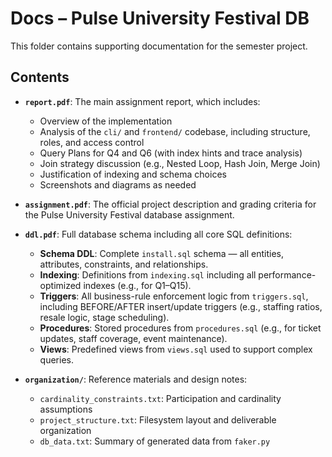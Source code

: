 # Docs – Pulse University Festival DB

This folder contains supporting documentation for the semester project.

## Contents

- **`report.pdf`**: The main assignment report, which includes:
  - Overview of the implementation
  - Analysis of the `cli/` and `frontend/` codebase, including structure, roles, and access control
  - Query Plans for Q4 and Q6 (with index hints and trace analysis)
  - Join strategy discussion (e.g., Nested Loop, Hash Join, Merge Join)
  - Justification of indexing and schema choices
  - Screenshots and diagrams as needed
- **`assignment.pdf`**: The official project description and grading criteria for the Pulse University Festival database assignment.
- **`ddl.pdf`**: Full database schema including all core SQL definitions:
  - **Schema DDL**: Complete `install.sql` schema — all entities, attributes, constraints, and relationships.
  - **Indexing**: Definitions from `indexing.sql` including all performance-optimized indexes (e.g., for Q1–Q15).
  - **Triggers**: All business-rule enforcement logic from `triggers.sql`, including BEFORE/AFTER insert/update triggers (e.g., staffing ratios, resale logic, stage scheduling).
  - **Procedures**: Stored procedures from `procedures.sql` (e.g., for ticket updates, staff coverage, event maintenance).
  - **Views**: Predefined views from `views.sql` used to support complex queries.


- **`organization/`**: Reference materials and design notes:
  - `cardinality_constraints.txt`: Participation and cardinality assumptions
  - `project_structure.txt`: Filesystem layout and deliverable organization
  - `db_data.txt`: Summary of generated data from `faker.py`
